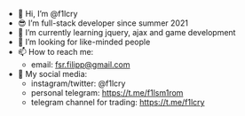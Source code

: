 - 👋 Hi, I’m @f1lcry
- 😎 I’m full-stack developer since summer 2021
- 🌱 I’m currently learning jquery, ajax and game development
- 💪 I’m looking for like-minded people
- 📫 How to reach me:
  - email: fsr.filipp@gmail.com
- 📱 My social media:
  - instagram/twitter: @f1lcry
  - personal telegram: https://t.me/f1lsm1rom
  - telegram channel for trading: https://t.me/f1lcry

<!---
f1lcry/f1lcry is a ✨ special ✨ repository because its `README.md` (this file) appears on your GitHub profile.
You can click the Preview link to take a look at your changes.
--->
